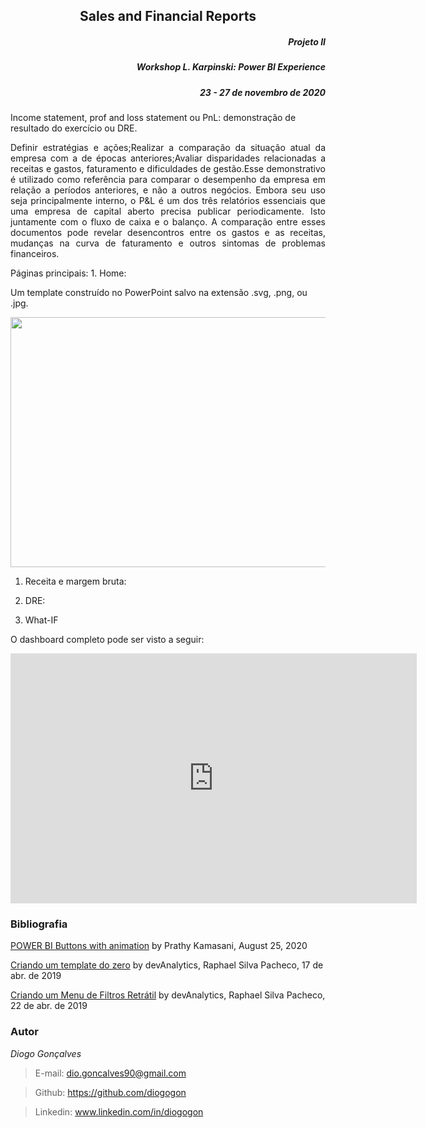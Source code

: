 <h2 align="center"> Sales and Financial Reports </h2>
<h5 align="right"> Projeto II </h5>
<h5 align="right"> Workshop L. Karpinski: Power BI Experience  </h5>
<h5 align="right"> 23 - 27 de novembro de 2020 </h5>

Income statement, prof and loss statement ou PnL: demonstração de resultado do exercício ou DRE.

<p align="justify"> Definir estratégias e ações;Realizar a comparação da situação atual da empresa com a de épocas anteriores;Avaliar disparidades relacionadas a receitas e gastos, faturamento e dificuldades de gestão.Esse demonstrativo é utilizado como referência para comparar o desempenho da empresa em relação a períodos anteriores, e não a outros negócios. Embora seu uso seja principalmente interno, o P&L é um dos três relatórios essenciais que uma empresa de capital aberto precisa publicar periodicamente. Isto juntamente com o fluxo de caixa e o balanço. A comparação entre esses documentos pode revelar desencontros entre os gastos e as receitas, mudanças na curva de faturamento e outros sintomas de problemas financeiros.</p>
Páginas principais:
1. Home: 

Um template construído no PowerPoint salvo na extensão .svg, .png, ou .jpg.

<img src="https://raw.githubusercontent.com/diogogon/myProject_Week_PBI_Karpinski/main/Home.gif" width="650" height="400">

1. Receita e margem bruta:

2. DRE:

3. What-IF

O dashboard completo pode ser visto a seguir:

<iframe width="650" height="400" src="https://app.powerbi.com/view?r=eyJrIjoiMGI2OThlMTgtZTMzOS00ZjUyLTgyYTktZmIwZTc0ZmQ2NjI0IiwidCI6IjkwOTJiNThjLWQxNDctNDE4ZC1hMWYxLWZhN2VhZDNkN2ZiMCJ9" frameborder="0" allowFullScreen="true"></iframe>

<p></p>

### Bibliografia
[POWER BI Buttons with animation](https://prathy.com/2020/08/powerbi-buttons-with-animation/) by Prathy Kamasani, August 25, 2020

[Criando um template do zero](https://www.youtube.com/watch?v=fMrVBEUFCgg) by devAnalytics, Raphael Silva Pacheco, 17 de abr. de 2019 

[Criando um Menu de Filtros Retrátil](https://www.youtube.com/watch?v=xiNJg7NxC7Y) by devAnalytics, Raphael Silva Pacheco, 22 de abr. de 2019

### Autor
*Diogo Gonçalves*
> E-mail: dio.goncalves90@gmail.com

> Github: https://github.com/diogogon

> Linkedin: www.linkedin.com/in/diogogon

